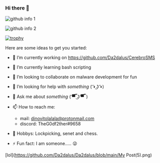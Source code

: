 ### Hi there 👋

  ![github info 1](https://github-readme-stats.vercel.app/api?username=Da2dalus&show_icons=true&theme=nord&include_all_commits=true)
  
  
  
  ![github info 2](https://github-readme-stats.vercel.app/api/top-langs/?username=Da2dalus&langs_count=14&theme=nord&layout=compact)
  
  [![trophy](https://github-profile-trophy.vercel.app/?username=Da2dalus&theme=nord)](https://github.com/ryo-ma/github-profile-trophy)


Here are some ideas to get you started:

- 🔭 I’m currently working on https://github.com/Da2dalus/CerebroSMS

- 🌱 I’m currently learning bash scripting

- 👯 I’m looking to collaborate on malware development for fun

- 🤔 I’m looking for help with *something* ( ͡• ͜ʖ ͡•)

- 💬 Ask me about *something* ( ͡▀̿ ̿ ͜ʖ ͡▀̿ ̿ )

- 📫 How to reach me:
     - mail: dinovitolalala@protonmail.com
     - discord: TheG0df2ther#9658

- 🎨 Hobbys: Lockpicking, senet and chess.
     
- ⚡ Fun fact: I am someone..... 😜

[lol](https://github.com/Da2dalus/Da2dalus/blob/main/My Post(5).png)



